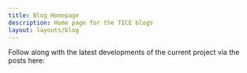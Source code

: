 ```yaml
---
title: Blog Homepage
description: Home page for the TICE blogs
layout: layouts/blog
---
```


Follow along with the latest developments of the current project via the posts here: